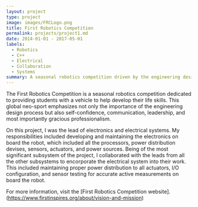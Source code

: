 ```yaml
---
layout: project
type: project
image: images/FRCLogo.png
title: First Robotics Competition
permalink: projects/project1.md
date: 2014-01-01 - 2017-05-01
labels:
  - Robotics
  - C++
  - Electrical
  - Collaboration
  - Systems
summary: A seasonal robotics competition driven by the engineering design process.
---
```

The First Robotics Competition is a seasonal robotics competition dedicated to providing students with a vehicle to help develop their life skills. This global neo-sport emphasizes not only the importance of the engineering design process but also self-confidence, communication, leadership, and most importantly gracious professionalism.

On this project, I was the lead of electronics and electrical systems. My responsibilities included developing and maintaining the electronics on board the robot, which included all the processors, power distribution devises, sensors, actuators, and power sources. Being of the most significant subsystem of the project, I collaborated with the leads from all the other subsystems to encorporate the electrical system into their work. This included maintaining proper power distribution to all actuators, I/O configuration, and sensor testing for accurate active measurements on board the robot.

For more information, visit the [First Robotics Competition website]. (https://www.firstinspires.org/about/vision-and-mission)
